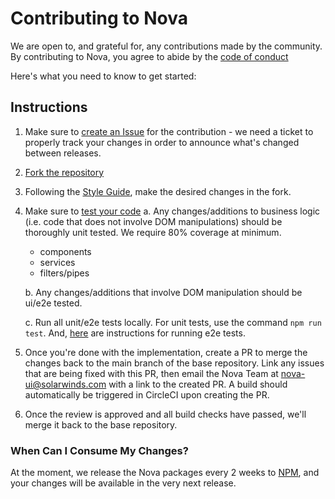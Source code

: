# Contributing to Nova

We are open to, and grateful for, any contributions made by the community. By contributing to Nova, you agree to abide by the [code of conduct](./CODE_OF_CONDUCT.md)

Here's what you need to know to get started:

## Instructions
1. Make sure to [create an Issue](https://github.com/solarwinds/nova/issues/new) for the contribution - we need a ticket to properly track your changes in order to announce what's changed between releases.
2. [Fork the repository](https://docs.github.com/en/free-pro-team@latest/github/getting-started-with-github/fork-a-repo)
3. Following the [Style Guide](./README.md/#StyleGuide), make the desired changes in the fork.
4. Make sure to [test your code](./README.md#Testing)
    a. Any changes/additions to business logic (i.e. code that does not involve DOM manipulations) should be thoroughly unit tested. We require 80% coverage at minimum.
    - components
    - services
    - filters/pipes

    b. Any changes/additions that involve DOM manipulation should be ui/e2e tested.

    c. Run all unit/e2e tests locally. For unit tests, use the command `npm run test`. And, [here](https://github.com/solarwinds/nova#running-and-debugging-e2e-tests) are instructions for running e2e tests.

5. Once you're done with the implementation, create a PR to merge the changes back to the main branch of the base repository. Link any issues that are being fixed with this PR, then email the Nova Team at <nova-ui@solarwinds.com> with a link to the created PR. A build should automatically be triggered in CircleCI upon creating the PR.
6. Once the review is approved and all build checks have passed, we'll merge it back to the base repository.

### When Can I Consume My Changes?

At the moment, we release the Nova packages every 2 weeks to [NPM](https://www.npmjs.com/settings/nova-ui/packages), and your changes will be available in the very next release.